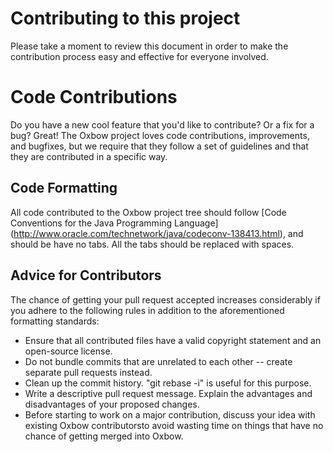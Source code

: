 # Contributing to this project

Please take a moment to review this document in order to make the contribution
process easy and effective for everyone involved.

Code Contributions
==================

Do you have a new cool feature that you'd like to contribute? Or a fix for a bug? 
Great! The Oxbow project loves code contributions, improvements, and bugfixes, but we require that they
follow a set of guidelines and that they are contributed in a specific
way.

Code Formatting
---------------

All code contributed to the Oxbow project tree should follow [Code Conventions for the Java Programming Language]
(http://www.oracle.com/technetwork/java/codeconv-138413.html), and  should be have no tabs. All the tabs should be replaced with spaces.


Advice for Contributors
-----------------------

The chance of getting your pull request accepted increases considerably
if you adhere to the following rules in addition to the aforementioned
formatting  standards:

* Ensure that all contributed files have a valid copyright statement
  and an open-source license.
* Do not bundle commits that are unrelated to each other -- create
  separate pull requests instead.
* Clean up the commit history. "git rebase -i" is useful for this purpose.
* Write a descriptive pull request message. Explain the advantages and
  disadvantages of your proposed changes.
* Before starting to work on a major contribution, discuss your idea
  with existing Oxbow contributorsto avoid wasting time on things that have no chance of
  getting merged into Oxbow.



